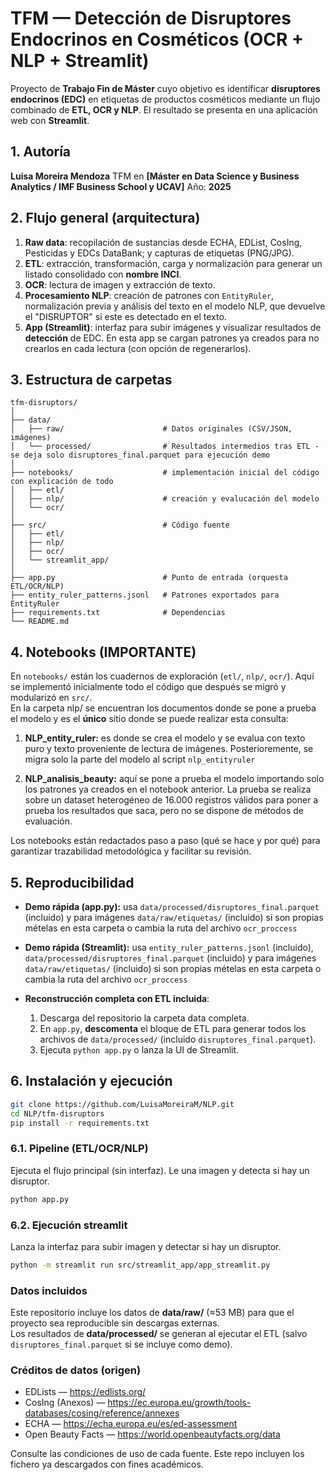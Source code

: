 # TFM — Detección de Disruptores Endocrinos en Cosméticos (OCR + NLP + Streamlit)

Proyecto de **Trabajo Fin de Máster** cuyo objetivo es identificar **disruptores endocrinos (EDC)** en etiquetas de productos cosméticos mediante un flujo combinado de **ETL, OCR y NLP**. El resultado se presenta en una aplicación web con **Streamlit**.

## 1. Autoría

**Luisa Moreira Mendoza**
TFM en **\[Máster en Data Science y Business Analytics / IMF Business School y UCAV]**
Año: **2025**

## 2. Flujo general (arquitectura)

1. **Raw data**: recopilación de sustancias desde ECHA, EDList, CosIng, Pesticidas y EDCs DataBank; y capturas de etiquetas (PNG/JPG).
2. **ETL**: extracción, transformación, carga y normalización para generar un listado consolidado con **nombre INCI**.
3. **OCR**: lectura de imagen y extracción de texto.
4. **Procesamiento NLP**: creación de patrones con `EntityRuler`, normalización previa y análisis del texto en el modelo NLP, que devuelve el "DISRUPTOR" si este es detectado en el texto.
5. **App (Streamlit)**: interfaz para subir imágenes y visualizar resultados de **detección** de EDC. En esta app se cargan patrones ya creados para no crearlos en cada lectura (con opción de regenerarlos).

## 3. Estructura de carpetas

```
tfm-disruptors/
│
├── data/
│   ├── raw/                      # Datos originales (CSV/JSON, imágenes)
│   └── processed/                # Resultados intermedios tras ETL - se deja solo disruptores_final.parquet para ejecución demo
│
├── notebooks/                    # implementación inicial del código con explicación de todo
│   ├── etl/
│   ├── nlp/                      # creación y evalucación del modelo
│   └── ocr/
│
├── src/                          # Código fuente
│   ├── etl/
│   ├── nlp/
│   ├── ocr/
│   └── streamlit_app/
│
├── app.py                        # Punto de entrada (orquesta ETL/OCR/NLP)
├── entity_ruler_patterns.jsonl   # Patrones exportados para EntityRuler
├── requirements.txt              # Dependencias
└── README.md
```

## 4. Notebooks (IMPORTANTE)
En `notebooks/` están los cuadernos de exploración (`etl/`, `nlp/`, `ocr/`). Aquí se implementó inicialmente todo el código que después se migró y modularizó en `src/`.  
En la carpeta nlp/ se encuentran los documentos donde se pone a prueba el modelo y es el **único** sitio donde se puede realizar esta consulta:  

1. **NLP_entity_ruler:** es donde se crea el modelo y se evalua con texto puro y texto proveniente de lectura de imágenes. Posterioremente, se migra solo la parte del modelo al script `nlp_entityruler`  

2. **NLP_analisis_beauty:** aquí se pone a prueba el modelo importando solo los patrones ya creados en el notebook anterior. La prueba se realiza sobre un dataset heterogéneo de 16.000 registros válidos para poner a prueba los resultados que saca, pero no se dispone de métodos de evaluación.  

Los notebooks están redactados paso a paso (qué se hace y por qué) para garantizar trazabilidad metodológica y facilitar su revisión. 


## 5. Reproducibilidad
- **Demo rápida (app.py):** usa `data/processed/disruptores_final.parquet` (incluido) y para imágenes `data/raw/etiquetas/` (incluido) si son propias mételas en esta carpeta o cambia la ruta del archivo `ocr_proccess`

- **Demo rápida (Streamlit):** usa `entity_ruler_patterns.jsonl` (incluido), `data/processed/disruptores_final.parquet` (incluido) y para imágenes `data/raw/etiquetas/` (incluido) si son propias mételas en esta carpeta o cambia la ruta del archivo `ocr_proccess`

- **Reconstrucción completa con ETL incluida**:
  1) Descarga del repositorio la carpeta data completa.
  2) En `app.py`, **descomenta** el bloque de ETL para generar todos los archivos de `data/processed/` (incluido `disruptores_final.parquet`).
  3) Ejecuta `python app.py` o lanza la UI de Streamlit.


## 6. Instalación y ejecución

```bash
git clone https://github.com/LuisaMoreiraM/NLP.git
cd NLP/tfm-disruptors
pip install -r requirements.txt
```
### 6.1. Pipeline (ETL/OCR/NLP)
Ejecuta el flujo principal (sin interfaz). Le una imagen y detecta si hay un disruptor.

```bash
python app.py
```

### 6.2. Ejecución streamlit
Lanza la interfaz para subir imagen y detectar si hay un disruptor.

```bash
python -m streamlit run src/streamlit_app/app_streamlit.py
```

### Datos incluidos
Este repositorio incluye los datos de **data/raw/** (≈53 MB) para que el proyecto sea reproducible sin descargas externas.  
Los resultados de **data/processed/** se generan al ejecutar el ETL (salvo `disruptores_final.parquet` si se incluye como demo).

### Créditos de datos (origen)
- EDLists — https://edlists.org/
- CosIng (Anexos) — https://ec.europa.eu/growth/tools-databases/cosing/reference/annexes
- ECHA — https://echa.europa.eu/es/ed-assessment
- Open Beauty Facts — https://world.openbeautyfacts.org/data

Consulte las condiciones de uso de cada fuente. Este repo incluyen los fichero ya descargados con fines académicos.



